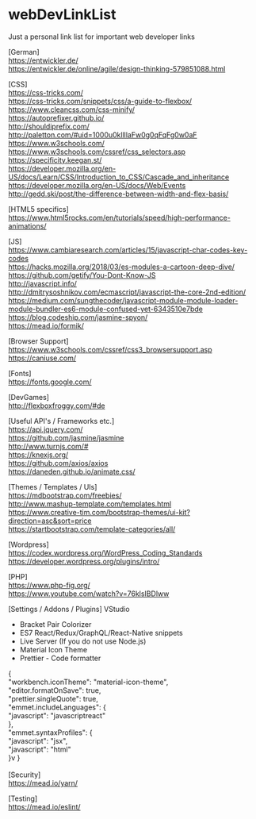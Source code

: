 # webDevLinkList
Just a personal link list for important web developer links

[German] <br>
https://entwickler.de/ <br>
https://entwickler.de/online/agile/design-thinking-579851088.html <br>

[CSS]<br>
https://css-tricks.com/ <br>
https://css-tricks.com/snippets/css/a-guide-to-flexbox/ <br>
https://www.cleancss.com/css-minify/ <br>
https://autoprefixer.github.io/ <br>
http://shouldiprefix.com/ <br>
http://paletton.com/#uid=1000u0kllllaFw0g0qFqFg0w0aF <br>
https://www.w3schools.com/ <br>
https://www.w3schools.com/cssref/css_selectors.asp <br>
https://specificity.keegan.st/ <br>
https://developer.mozilla.org/en-US/docs/Learn/CSS/Introduction_to_CSS/Cascade_and_inheritance <br>
https://developer.mozilla.org/en-US/docs/Web/Events <br>
http://gedd.ski/post/the-difference-between-width-and-flex-basis/ <br>

[HTML5 specifics]<br>
https://www.html5rocks.com/en/tutorials/speed/high-performance-animations/ <br>

[JS]<br>
https://www.cambiaresearch.com/articles/15/javascript-char-codes-key-codes <br>
https://hacks.mozilla.org/2018/03/es-modules-a-cartoon-deep-dive/ <br>
https://github.com/getify/You-Dont-Know-JS <br>
http://javascript.info/ <br>
http://dmitrysoshnikov.com/ecmascript/javascript-the-core-2nd-edition/ <br>
https://medium.com/sungthecoder/javascript-module-module-loader-module-bundler-es6-module-confused-yet-6343510e7bde <br>
https://blog.codeship.com/jasmine-spyon/ <br>
https://mead.io/formik/ <br>

[Browser Support]<br>
https://www.w3schools.com/cssref/css3_browsersupport.asp <br>
https://caniuse.com/ <br>

[Fonts]<br>
https://fonts.google.com/ <br>

[DevGames]<br>
http://flexboxfroggy.com/#de <br>

[Useful API's / Frameworks etc.] <br>
https://api.jquery.com/ <br>
https://github.com/jasmine/jasmine <br>
http://www.turnjs.com/# <br>
https://knexjs.org/ <br>
https://github.com/axios/axios <br>
https://daneden.github.io/animate.css/ <br>

[Themes / Templates / UIs]<br>
https://mdbootstrap.com/freebies/ <br>
http://www.mashup-template.com/templates.html <br>
https://www.creative-tim.com/bootstrap-themes/ui-kit?direction=asc&sort=price <br>
https://startbootstrap.com/template-categories/all/ <br>

[Wordpress]<br>
https://codex.wordpress.org/WordPress_Coding_Standards <br>
https://developer.wordpress.org/plugins/intro/ <br>

[PHP]<br>
https://www.php-fig.org/ <br>
https://www.youtube.com/watch?v=76klsIBDlww <br>

[Settings / Addons / Plugins] VStudio<br>
- Bracket Pair Colorizer<br>
- ES7 React/Redux/GraphQL/React-Native snippets<br>
- Live Server (If you do not use Node.js)<br>
- Material Icon Theme<br>
- Prettier - Code formatter<br>

{<br>
    "workbench.iconTheme": "material-icon-theme",<br>
    "editor.formatOnSave": true,<br>
    "prettier.singleQuote": true,<br>
    "emmet.includeLanguages": {<br>
        "javascript": "javascriptreact"<br>
    },<br>
    "emmet.syntaxProfiles": {<br>
        "javascript": "jsx",<br>
        "javascript": "html"<br>
    }v
}<br>
<br>
[Security]<br>
https://mead.io/yarn/ <br>

[Testing]<br>
https://mead.io/eslint/ <br>
